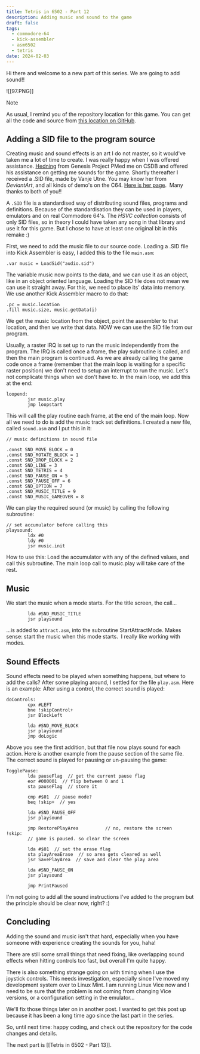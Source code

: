 ```yaml
---
title: Tetris in 6502 - Part 12
description: Adding music and sound to the game
draft: false
tags:
  - commodore-64
  - kick-assembler
  - asm6502
  - tetris
date: 2024-02-03
---
```

Hi there and welcome to a new part of this series. We are going to add sound!!

![[97.PNG]]


> [!NOTE]
> As usual, I remind you of the repository location for this game. You can get all the code and source from [this location on GitHub](https://github.com/wiebow/tetris.c64).

## Adding a SID file to the program source

Creating music and sound effects is an art I do not master, so it would've taken me a lot of time to create. I was really happy when I was offered assistance. [Hedning](http://csdb.dk/scener/?id=20879) from Genesis Project PMed me on CSDB and offered his assistance on getting me sounds for the game. Shortly thereafter I received a .SID file, made by Vanje Utne. You may know her from *DeviantArt*, and all kinds of demo's on the C64. [Here is her page](http://vanjau.deviantart.com/).  Many thanks to both of you!!
  
A `.SID` file is a standardised way of distributing sound files, programs and definitions. Because of the standardisation they can be used in players, emulators and on real Commodore 64's. The *HSVC collection* consists of only SID files, so in theory I could have taken any song in that library and use it for this game. But I chose to have at least one original bit in this remake :)

First, we need to add the music file to our source code. Loading a .SID file into Kick Assembler is easy, I added this to the file `main.asm`: 

```
.var music = LoadSid("audio.sid")  
```

The variable music now points to the data, and we can use it as an object, like in an object oriented language. Loading the SID file does not mean we can use it straight away. For this, we need to place its' data into memory. We use another Kick Assembler macro to do that:  

```
.pc = music.location  
.fill music.size, music.getData(i)  
```
  
We get the music location from the object, point the assembler to that location, and then we write that data. NOW we can use the SID file from our program.  
  
Usually, a raster IRQ is set up to run the music independently from the program. The IRQ is called once a frame, the play subroutine is called, and then the main program is continued. As we are already calling the game code once a frame (remember that the main loop is waiting for a specific raster position) we don't need to setup an interrupt to run the music. Let's not complicate things when we don't have to. In the main loop, we add this at the end:  

```
loopend:
		jsr music.play  
		jmp loopstart  
```

This will call the play routine each frame, at the end of the main loop. Now all we need to do is add the music track set definitions. I created a new file, called `sound.asm` and I put this in it:  
  
```
// music definitions in sound file

.const SND_MOVE_BLOCK = 0  
.const SND_ROTATE_BLOCK = 1  
.const SND_DROP_BLOCK = 2  
.const SND_LINE = 3  
.const SND_TETRIS = 4  
.const SND_PAUSE_ON = 5  
.const SND_PAUSE_OFF = 6  
.const SND_OPTION = 7  
.const SND_MUSIC_TITLE = 9  
.const SND_MUSIC_GAMEOVER = 8  
```

We can play the required sound (or music) by calling the following subroutine:  
  
```asm6502
// set accumulator before calling this  
playsound:  
        ldx #0  
        ldy #0  
        jsr music.init  
```

How to use this: Load the accumulator with any of the defined values, and call this subroutine. The main loop call to music.play will take care of the rest.  

## Music
  
We start the music when a mode starts. For the title screen, the call...  
  
```
		lda #SND_MUSIC_TITLE
		jsr playsound  
```

...is added to `attract.asm`, into the subroutine StartAttractMode. Makes sense: start the music when this mode starts.  I really like working with modes.  

## Sound Effects
  
Sound effects need to be played when something happens, but where to add the calls? After some playing around, I settled for the file `play.asm`. Here is an example: After using a control, the correct sound is played: 
  
```
doControls:  
		cpx #LEFT  
		bne !skipControl+  
		jsr BlockLeft  
  
		lda #SND_MOVE_BLOCK  
		jsr playsound  
		jmp doLogic
```

Above you see the first addition, but that file now plays sound for each action. Here is another example from the pause section of the same file. The correct sound is played for pausing or un-pausing the game:  
  
```asm6502
TogglePause:
		lda pauseFlag  // get the current pause flag  
		eor #000001  // flip between 0 and 1  
		sta pauseFlag  // store it  
  
		cmp #$01  // pause mode?  
		beq !skip+  // yes  
  
		lda #SND_PAUSE_OFF  
		jsr playsound  
  
		jmp RestorePlayArea          // no, restore the screen  
!skip:  
		// game is paused. so clear the screen  
  
		lda #$01  // set the erase flag  
		sta playAreaErase  // so area gets cleared as well  
		jsr SavePlayArea  // save and clear the play area  
  
		lda #SND_PAUSE_ON  
		jsr playsound  
  
		jmp PrintPaused  
```

I'm not going to add all the sound instructions I've added to the program but the principle should be clear now, right? :) 

## Concluding

Adding the sound and music isn't that hard, especially when you have someone with experience creating the sounds for you, haha!
  
There are still some small things that need fixing, like overlapping sound effects when hitting controls too fast, but overall I'm quite happy.  
  
There is also something strange going on with timing when I use the joystick controls. This needs investigation, especially since I've moved my development system over to Linux Mint. I am running Linux Vice now and I need to be sure that the problem is not coming from changing Vice versions, or a configuration setting in the emulator...  
  
We'll fix those things later on in another post. I wanted to get this post up because it has been a long time ago since the last part in the series.
  
So, until next time: happy coding, and check out the repository for the code changes and details.

The next part is [[Tetris in 6502 - Part 13]].
